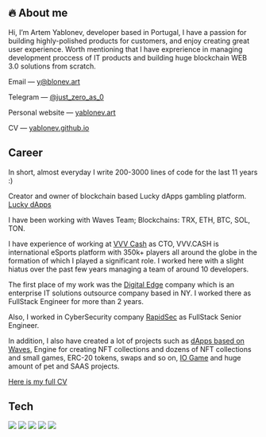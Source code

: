## 🔥 About me

Hi, I’m Artem Yablonev, developer based in Portugal, I have a passion for building highly-polished products for customers, and enjoy creating great user experience. Worth mentioning that I have exprerience in managing development proccess of IT products and building huge blockchain WEB 3.0 solutions from scratch.

Email — y@blonev.art

Telegram — [@just_zero_as_0](https://t.me/just_zero_as_0)

Personal website — [yablonev.art](https://yablonev.art)

CV — [yablonev.github.io](https://yablonev.github.io)

## Career

In short, almost everyday I write 200-3000 lines of code for the last 11 years :)

Creator and owner of blockchain based Lucky dApps gambling platform. [Lucky dApps](https://lucky-dapps.com)

I have been working with Waves Team; Blockchains: TRX, ETH, BTC, SOL, TON.

I have experience of working at [VVV Cash](https://vvvgamers.com) as CTO, VVV.CASH is international eSports platform with 350k+ players all around the globe in the formation of which I played a significant role. I worked here with a slight hiatus over the past few years managing a team of around 10 developers.

The first place of my work was the [Digital Edge](https://digitaledge.com) company which is an enterprise IT solutions outsource company based in NY. I worked there as FullStack Engineer for more than 2 years.

Also, I worked in CyberSecurity company [RapidSec](https://rapidsec.com) as FullStack Senior Engineer.

In addition, I also have created a lot of projects such as [dApps based on Waves](https://waves.lucky-dapps.com/russian-roulette), Engine for creating NFT collections and dozens of NFT collections and small games, ERC-20 tokens, swaps and so on, [IO Game](https://account.petridish.pw) and huge amount of pet and SAAS projects. 

[Here is my full CV](https://yablonev.github.io)

## Tech
![](https://img.shields.io/badge/OS-Mac_Os_Mojave-informational?style=flat&logo=apple&labelColor=303d50&logoColor=white&color=475a75)
![](https://img.shields.io/badge/Code-JavaScript-informational?style=flat&logo=javascript&labelColor=303d50&logoColor=white&color=475a75)
![](https://img.shields.io/badge/Shell-Bash-informational?style=flat&logo=gnu-bash&labelColor=303d50&logoColor=white&color=475a75)
![](https://img.shields.io/badge/Editor-VS_Code-informational?style=flat&logo=visual-studio-code&labelColor=303d50&logoColor=white&color=475a75)
![](https://img.shields.io/badge/Design-Photoshop-informational?style=flat&logo=Adobe-Photoshop&labelColor=303d50&logoColor=white&color=475a75)
